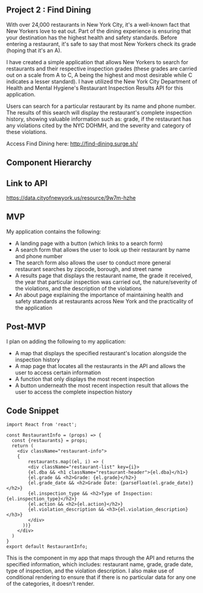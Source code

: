 ## Project 2 : Find Dining

With over 24,000 restaurants in New York City, it's a well-known fact that New
Yorkers love to eat out. Part of the dining experience is ensuring that
your destination has the highest health and safety standards. Before entering
a restaurant, it's safe to say that most New Yorkers check its grade (hoping
that it's an A).

I have created a simple application that allows New Yorkers to search
for restaurants and their respective inspection grades (these grades are
carried out on a scale from A to C, A being the highest and most desirable
while C indicates a lesser standard). I have utilized the New York City
Department of Health and Mental Hygiene's Restaurant Inspection Results API
for this application.

Users can search for a particular restaurant by its name and phone number.
The results of this search will display the restaurant's complete inspection
history, showing valuable information such as: grade, if the restaurant has
any violations cited by the NYC DOHMH, and the severity and category
of these violations.

Access Find Dining here: http://find-dining.surge.sh/

## Component Hierarchy


## Link to API
https://data.cityofnewyork.us/resource/9w7m-hzhe

## MVP
My application contains the following:

+ A landing page with a button (which links to a search form)
+ A search form that allows the user to look up their restaurant by name and
phone number
+ The search form also allows the user to conduct more general restaurant
searches by zipcode, borough, and street name
+ A results page that displays the restaurant name, the grade it received,
the year that particular inspection was carried out, the nature/severity of the
violations, and the description of the violations
+ An about page explaining the importance of maintaining health and safety
standards at restaurants across New York and the practicality of the application

## Post-MVP
I plan on adding the following to my application:

+ A map that displays the specified restaurant's location alongside the
inspection history
+ A map page that locates all the restaurants in the API and allows the user
to access certain information
+ A function that only displays the most recent inspection 
+ A button underneath the most recent inspection result that allows the user
to access the complete inspection history

## Code Snippet

```
import React from 'react';

const RestaurantInfo = (props) => {
  const {restaurants} = props;
  return (
    <div className="restaurant-info">
    {
        restaurants.map((el, i) => (
        <div className="restaurant-list" key={i}>
        {el.dba && <h1 className="restaurant-header">{el.dba}</h1>}
        {el.grade && <h2>Grade: {el.grade}</h2>}
        {el.grade_date && <h2>Grade Date: {parseFloat(el.grade_date)}</h2>}
        {el.inspection_type && <h2>Type of Inspection: {el.inspection_type}</h2>}
        {el.action && <h2>{el.action}</h2>}
        {el.violation_description && <h3>{el.violation_description}</h3>}
        </div>
      ))}
    </div>
  )
}
export default RestaurantInfo;
```
This is the component in my app that maps through the API and returns
the specified information, which includes: restaurant name, grade, grade date,
type of inspection, and the violation description. I also make use of conditional
rendering to ensure that if there is no particular data for any one of the
categories, it doesn't render.
